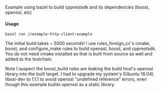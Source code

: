 
Example using bazel  to build cpprestsdk and its dependencies (boost, openssl, etc)

#### Usage
```
bazel run //example-http-client:example
```

The initial build takes ~ 5000 seconds! I use rules_foreign_cc's cmake, boost, and configure_make rules to build openssl,
boost, and cpprestsdk. You do not need cmake installed as that is built from source as well and added to the toolchain.

Note I suspect the boost_build rules are leaking the build host's openssl library into the built target. I had to upgrade my
system's (Ubuntu 18.04) libssl-dev to 1.1.1 to avoid openssl "undefined reference" errors, even though this example builds openssl
as a static library.
